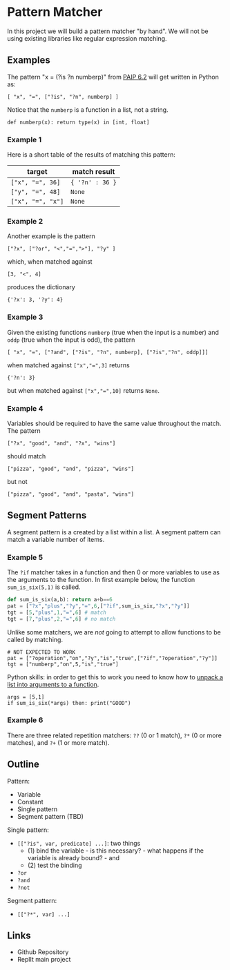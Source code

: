 # Pattern Matcher

In this project we will build a pattern matcher "by hand". We will not be using
existing libraries like regular expression matching.

## Examples

The pattern "x = (?is ?n numberp)" from [PAIP 6.2](https://github.com/norvig/paip-lisp/blob/main/docs/chapter6.md)
will get written in Python as:

	[ "x", "=", ["?is", "?n", numberp] ]

Notice that the `numberp` is a function in a list, not a string.

	def numberp(x): return type(x) in [int, float]

### Example 1

Here is a short table of the results of matching this pattern:

| target            | match result    |
|-------------------|-----------------|
| `["x", "=", 36]`  | `{ '?n' : 36 }` |
| `["y", "=", 48]`  | `None`          |
| `["x", "=", "x"]` | `None`          |

### Example 2
Another example is the pattern

	["?x", ["?or", "<","=",">"], "?y" ]

which, when matched against

	[3, "<", 4]

produces the dictionary

	{'?x': 3, '?y': 4}

### Example 3

Given the existing functions `numberp` (true when the input is a number) and
`oddp` (true when the input is odd), the pattern

	[ "x", "=", ["?and", ["?is", "?n", numberp], ["?is","?n", oddp]]]

when matched against `["x","=",3]` returns

	{'?n': 3}

but when matched against `["x","=",10]` returns `None`.

### Example 4

Variables should be required to have the same value throughout the match.
The pattern

	["?x", "good", "and", "?x", "wins"]

should match

	["pizza", "good", "and", "pizza", "wins"]

but not

	["pizza", "good", "and", "pasta", "wins"]

## Segment Patterns

A segment pattern is a created by a list within a list.
A segment pattern can match a variable number of items.

### Example 5

The `?if` matcher takes in a function and then 0 or more variables to
use as the arguments to the function. In first example below, the
function `sum_is_six(5,1)` is called.

```python
def sum_is_six(a,b): return a+b==6
pat = ["?x","plus","?y","=",6,["?if",sum_is_six,"?x","?y"]]
tgt = [5,"plus",1,"=",6] # match
tgt = [7,"plus",2,"=",6] # no match
```

Unlike some matchers, we are _not_ going to attempt to allow functions
to be called by matching.

	# NOT EXPECTED TO WORK
	pat = ["?operation","on","?y","is","true",["?if","?operation","?y"]]
	tgt = ["numberp","on",5,"is","true"]

Python skills: in order to get this to work you need to know how to
[unpack a list into arguments to a function](https://docs.python.org/3/tutorial/controlflow.html#tut-unpacking-arguments).

	args = [5,1]
	if sum_is_six(*args) then: print("GOOD")


### Example 6

There are three related repetition matchers: `??` (0 or 1 match), `?*`
(0 or more matches), and `?+` (1 or more match).


## Outline

Pattern:
* Variable
* Constant
* Single pattern
* Segment pattern (TBD)

Single pattern:
* `[["?is", var, predicate] ...]`: two things
  * (1) bind the variable - is this necessary? - what happens if the variable is already bound? - and
  * (2) test the binding
* `?or`
* `?and`
* `?not`

Segment pattern:
* `[["?*", var] ...]`


## Links

* Github Repository
* ReplIt main project
